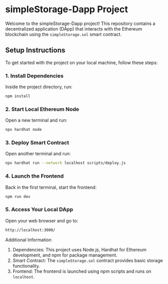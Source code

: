 # simpleStorage-Dapp Project

Welcome to the simpleStorage-Dapp project! This repository contains a decentralized application (DApp) that interacts with the Ethereum blockchain using the `simpleStorage.sol` smart contract.

## Setup Instructions

To get started with the project on your local machine, follow these steps:

### 1. Install Dependencies

Inside the project directory, run:
```bash
npm install
```
### 2. Start Local Ethereum Node

Open a new terminal and run:
```bash
npx hardhat node
```
### 3. Deploy Smart Contract

Open another terminal and run:
```bash
npx hardhat run --network localhost scripts/deploy.js
```
### 4. Launch the Frontend

Back in the first terminal, start the frontend:
```bash
npm run dev
```
### 5. Access Your Local DApp

Open your web browser and go to:
```bash
http://localhost:3000/
```

Additional Information
1) Dependencies: This project uses Node.js, Hardhat for Ethereum development, and npm for package management.
2) Smart Contract: The `simpleStorage.sol` contract provides basic storage functionality.
3) Frontend: The frontend is launched using npm scripts and runs on `localhost`.
